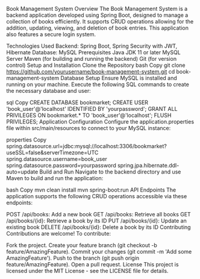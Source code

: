 Book Management System
Overview
The Book Management System is a backend application developed using Spring Boot, designed to manage a collection of books efficiently. It supports CRUD operations allowing for the addition, updating, viewing, and deletion of book entries. This application also features a secure login system.

Technologies Used
Backend: Spring Boot, Spring Security with JWT, Hibernate
Database: MySQL
Prerequisites
Java JDK 11 or later
MySQL Server
Maven (for building and running the backend)
Git (for version control)
Setup and Installation
Clone the Repository
bash
Copy
git clone https://github.com/yourusername/book-management-system.git
cd book-management-system
Database Setup
Ensure MySQL is installed and running on your machine. Execute the following SQL commands to create the necessary database and user:

sql
Copy
CREATE DATABASE bookmarket;
CREATE USER 'book_user'@'localhost' IDENTIFIED BY 'yourpassword';
GRANT ALL PRIVILEGES ON bookmarket.* TO 'book_user'@'localhost';
FLUSH PRIVILEGES;
Application Configuration
Configure the application.properties file within src/main/resources to connect to your MySQL instance:

properties
Copy
spring.datasource.url=jdbc:mysql://localhost:3306/bookmarket?useSSL=false&serverTimezone=UTC
spring.datasource.username=book_user
spring.datasource.password=yourpassword
spring.jpa.hibernate.ddl-auto=update
Build and Run
Navigate to the backend directory and use Maven to build and run the application:

bash
Copy
mvn clean install
mvn spring-boot:run
API Endpoints
The application supports the following CRUD operations accessible via these endpoints:

POST /api/books: Add a new book
GET /api/books: Retrieve all books
GET /api/books/{id}: Retrieve a book by its ID
PUT /api/books/{id}: Update an existing book
DELETE /api/books/{id}: Delete a book by its ID
Contributing
Contributions are welcome! To contribute:

Fork the project.
Create your feature branch (git checkout -b feature/AmazingFeature).
Commit your changes (git commit -m 'Add some AmazingFeature').
Push to the branch (git push origin feature/AmazingFeature).
Open a pull request.
License
This project is licensed under the MIT License - see the LICENSE file for details.